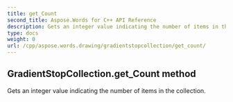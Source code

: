 ```yaml
---
title: get_Count
second_title: Aspose.Words for C++ API Reference
description: Gets an integer value indicating the number of items in the collection. 
type: docs
weight: 0
url: /cpp/aspose.words.drawing/gradientstopcollection/get_count/
---
```

## GradientStopCollection.get_Count method


Gets an integer value indicating the number of items in the collection. 

